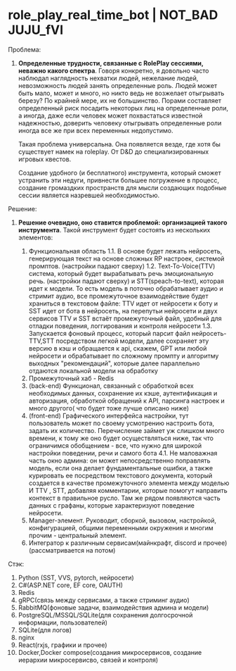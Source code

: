 # role_play_real_time_bot | NOT_BAD JUJU_fVI

Проблема: 
1. **Определенные трудности, связанные с RolePlay сессиями, неважно какого спектра**.
   Говоря конкретно, я довольно часто наблюдал наглядность нехватки людей, нежелание людей, невозможность людей занять определенные роль. Людей может быть мало, может и много, но никто ведь не возжелает отыгрывать березу? По крайней мере, их не большинство.
   Порами составляет определенный риск посадить некоторых лиц на определенные роли, а иногда, даже если человек может похвастаться известной надежностью, доверить человеку отыгрывать определенные роли иногда все же при всех переменных недопустимо.

   Такая проблема универсальна. Она появляется везде, где хотя бы существует намек на roleplay. От D&D до специализированных игровых квестов. 

   Создание удобного (и бесплатного) инструмента, который сможет устранить эти недуги, привнести большее погружение в процесс, создание громаздких пространств для мысли создающих подобные сессии является назревшей необходимостью.

Решение:
1. **Решение очевидно, оно ставится проблемой: организацией такого инструмента**.
   Такой инструмент будет состоять из нескольких элементов:
   

   1. Функциональная область
   1.1. В основе будет лежать нейросеть, генерирующая текст на основе сложных RP настроек, системой промптов. (настройки падают сверху)
   1.2. Text-To-Voice(TTV) система, который будет вырабатывать речь эмоциональную речь. (настройки падают сверху) и  STT(speach-to-text), которая идет к модели. То есть модель в поточно обрабатывает аудио и стримит аудио, все промежуточное взаимодействие будет храниться в текстовом файле: TTV идет от нейросети к боту и SST идет от бота в нейросеть, на перепутьи нейросети и двух сервисов TTV и SST встаёт промежуточный файл, удобный для отладки поведения, логгирования и контроля нейросети
   1.3. Запускается фоновый процесс, который парсит файл нейросеть-TTV,STT посредством легкой модели, далее сохраняет эту версию в кэш и обращается к api, скажем, GPT или любой нейросети и обрабатывает по сложному промпту и алгоритму выходных "рекомендаций", которые далее параллельно отдаются локальной модели на обработку
   2. Промежуточный хаб - Redis
   3. (back-end) Функционал, связанный с обработкой всех необходимых данных, сохранение их кэше, аутентификация и авторизация, обработкой обращений к API, парсинга настроек и много другого( что будет тоже лучше описано ниже)
   4. (front-end) Графического интерфейса настройки, тут пользователь может по своему усмотрению настроить бота, задать их количество. Перечисление займет уж слишком много времени, к тому же оно будет осуществляться ниже, так что ограничимся обобщением - все, что нужно для широкой настройки поведении, речи и самого бота
   4.1. Не маловажная часть окно админа: он может непосредственно поправлять модель, если она делает фундаментальные ошибки, а также курировать ее посредством текстового документа, который создается в качестве промежуточного элемента между моделью И TTV , STT, добавляя комментарии, которые помогут направить контекст в правильное русло. Там же рядом появляются часть данных с графаны, которые характеризуют поведение нейросети.
   5. Manager-элемент. Руководит, сборкой, вызовом, настройкой, конфигурацией, общими переменными окружения и многим прочим - центральный элемент.
   6. Интегратор к различным сервисам(майнкрафт, discord и прочее) (рассматривается на потом)


Стэк:
1. Python (SST, VVS, pytorch, нейросети)
2. C#(ASP.NET core, EF core, OAUTH)
3. Redis
4. gRPC(связь между сервисами, а также стриминг аудио)
5. RabbitMQ(фоновые задачи, взаимодействия админа и модели)
6. PostgreSQL/MSSQL/SQLite(для сохранения долгосрочной информации, пользователей)
7. SQLite(для логов)
8. nginx
9. React(rxjs, графики и прочее)
10. Docker,Docker compose(создания микросервисов, создание иерархии микросервисво, связей и контроля)

